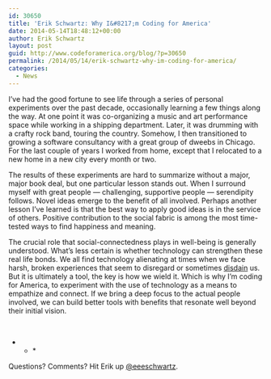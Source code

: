 ```yaml
---
id: 30650
title: 'Erik Schwartz: Why I&#8217;m Coding for America'
date: 2014-05-14T18:48:12+00:00
author: Erik Schwartz
layout: post
guid: http://www.codeforamerica.org/blog/?p=30650
permalink: /2014/05/14/erik-schwartz-why-im-coding-for-america/
categories:
  - News
---
```

I’ve had the good fortune to see life through a series of personal experiments over the past decade, occasionally learning a few things along the way. At one point it was co-organizing a music and art performance space while working in a shipping department. Later, it was drumming with a crafty rock band, touring the country. Somehow, I then transitioned to growing a software consultancy with a great group of dweebs in Chicago. For the last couple of years I worked from home, except that I relocated to a new home in a new city every month or two.

The results of these experiments are hard to summarize without a major, major book deal, but one particular lesson stands out. When I surround myself with great people &#8212; challenging, supportive people &#8212; serendipity follows. Novel ideas emerge to the benefit of all involved. Perhaps another lesson I’ve learned is that the best way to apply good ideas is in the service of others. Positive contribution to the social fabric is among the most time-tested ways to find happiness and meaning.

The crucial role that social-connectedness plays in well-being is generally understood. What’s less certain is whether technology can strengthen these real life bonds. We all find technology alienating at times when we face harsh, broken experiences that seem to disregard or sometimes [disdain](https://medium.com/p/47434acb50a8) us. But it is ultimately a tool, the key is how we wield it. Which is why I’m coding for America, to experiment with the use of technology as a means to empathize and connect. If we bring a deep focus to the actual people involved, we can build better tools with benefits that resonate well beyond their initial vision.

&nbsp;

* * *&nbsp;


  
Questions? Comments? Hit Erik up [@eeeschwartz](http://twitter.com/eeeschwartz).</p>
